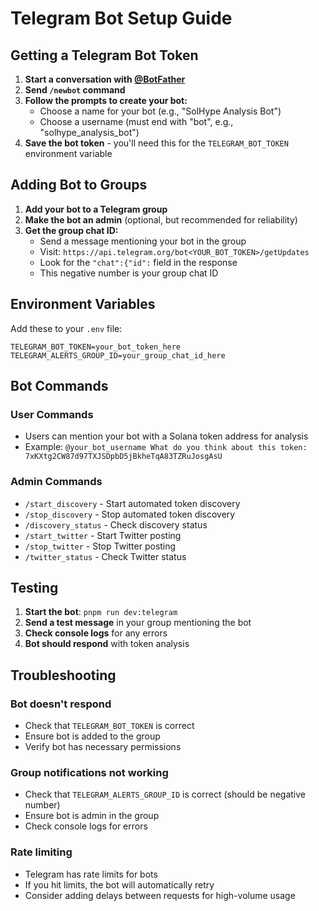 # Telegram Bot Setup Guide

## Getting a Telegram Bot Token

1. **Start a conversation with [@BotFather](https://t.me/botfather)**
2. **Send `/newbot` command**
3. **Follow the prompts to create your bot:**
   - Choose a name for your bot (e.g., "SolHype Analysis Bot")
   - Choose a username (must end with "bot", e.g., "solhype_analysis_bot")
4. **Save the bot token** - you'll need this for the `TELEGRAM_BOT_TOKEN` environment variable

## Adding Bot to Groups

1. **Add your bot to a Telegram group**
2. **Make the bot an admin** (optional, but recommended for reliability)
3. **Get the group chat ID:**
   - Send a message mentioning your bot in the group
   - Visit: `https://api.telegram.org/bot<YOUR_BOT_TOKEN>/getUpdates`
   - Look for the `"chat":{"id":` field in the response
   - This negative number is your group chat ID

## Environment Variables

Add these to your `.env` file:

```env
TELEGRAM_BOT_TOKEN=your_bot_token_here
TELEGRAM_ALERTS_GROUP_ID=your_group_chat_id_here
```

## Bot Commands

### User Commands
- Users can mention your bot with a Solana token address for analysis
- Example: `@your_bot_username What do you think about this token: 7xKXtg2CW87d97TXJSDpbD5jBkheTqA83TZRuJosgAsU`

### Admin Commands
- `/start_discovery` - Start automated token discovery
- `/stop_discovery` - Stop automated token discovery  
- `/discovery_status` - Check discovery status
- `/start_twitter` - Start Twitter posting
- `/stop_twitter` - Stop Twitter posting
- `/twitter_status` - Check Twitter status

## Testing

1. **Start the bot**: `pnpm run dev:telegram`
2. **Send a test message** in your group mentioning the bot
3. **Check console logs** for any errors
4. **Bot should respond** with token analysis

## Troubleshooting

### Bot doesn't respond
- Check that `TELEGRAM_BOT_TOKEN` is correct
- Ensure bot is added to the group
- Verify bot has necessary permissions

### Group notifications not working
- Check that `TELEGRAM_ALERTS_GROUP_ID` is correct (should be negative number)
- Ensure bot is admin in the group
- Check console logs for errors

### Rate limiting
- Telegram has rate limits for bots
- If you hit limits, the bot will automatically retry
- Consider adding delays between requests for high-volume usage
